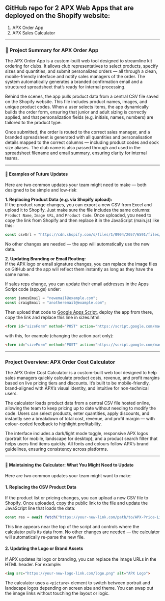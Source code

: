 ## GitHub repo for 2 APX Web Apps that are deployed on the Shopify website:  

1. APX Order App
2. APX Sales Calculator 

---

### 🧾 Project Summary for APX Order App  

The APX Order App is a custom-built web tool designed to streamline kit ordering for clubs. 
It allows club representatives to select products, specify sizes and quantities, and submit personalized orders — 
all through a clean, mobile-friendly interface and notify sales managers of the order. 
The system automatically generates a branded confirmation email and a structured spreadsheet that’s ready for internal processing.  

Behind the scenes, the app pulls product data from a central CSV file saved on the Shopify website. 
This file includes product names, images, and unique product codes. 
When a user selects items, the app dynamically builds the order form, ensuring that junior and adult sizing is correctly applied, 
and that personalization fields (e.g. initials, names, numbers) are tailored to the product type.  

Once submitted, the order is routed to the correct sales manager, 
and a branded spreadsheet is generated with all quantities and personalisation details mapped to the correct columns — including product codes and sock size aliases. 
The club name is also passed through and used in the spreadsheet filename and email summary, ensuring clarity for internal teams.  

---

#### 🔧 Examples of Future Updates  

Here are two common updates your team might need to make — both designed to be simple and low-risk:  

**1. Replacing Product Data (e.g. via Shopify upload):**   
If the product range changes, you can export a new CSV from Excel and upload it to Shopify. 
Just make sure the file includes the same columns: `Product Name`, `Image URL`, and `Product Code`. 
Once uploaded, you need to copy the link from Shopify and then replace it in the JavaScript (main.js) like this:  

```javascript
const csvUrl = "https://cdn.shopify.com/s/files/1/0904/2057/6591/files/Product_Links_-_ProductData.csv?v=1756453833";
```  

No other changes are needed — the app will automatically use the new data.  

**2. Updating Branding or Email Routing:**  
If the APX logo or email signature changes, you can replace the image files on GitHub and the app will reflect them instantly as long as they have the same name.  

If sales reps change, you can update their email addresses in the Apps Script code (app.gs) under:  

```javascript
const jamesEmail = "newemail@example.com";
const craigEmail = "anotheremail@example.com";
```  

Then upload that code to [Google Apps Script](https://script.google.com/home), 
deploy the app from there, copy the link and replace this line in sizes.html:  

```html
<form id="sizeForm" method="POST" action="https://script.google.com/macros/s/AKfycbxL5ehds4Emw4xAESZkWKszNCdFHDdnKLV-Id4POGgxMqdnlpMwufljbJXCSHprK5RNNw/exec" target="hidden_iframe" onsubmit="formSubmitted = true;">
```  

with this, for example (changing the action part only):  

```html
<form id="sizeForm" method="POST" action="https://script.google.com/macros/s/AKfycbwTkPEzQN8HoZJtwMip6n3FJbmJ_YGpz46WV4zKzG4sPzU3tCZUwnmGyUox64JsZBNhCQ/exec" target="hidden_iframe" onsubmit="formSubmitted = true;">
```  

---

### **Project Overview: APX Order Cost Calculator**

The APX Order Cost Calculator is a custom-built web tool designed to help sales managers quickly calculate product costs, 
revenue, and profit margins based on live pricing tiers and discounts. 
It’s built to be mobile-friendly, brand-aligned with APX’s visual identity, and intuitive for non-technical users.  

The calculator loads product data from a central CSV file hosted online, 
allowing the team to keep pricing up to date without needing to modify the code. 
Users can select products, enter quantities, apply discounts, and instantly see a breakdown of total cost, 
revenue, and profit margin — with colour-coded feedback to highlight profitability.  

The interface includes a dark/light mode toggle, responsive APX logos (portrait for mobile, landscape for desktop), 
and a product search filter that helps users find items quickly. 
All fonts and colours follow APX’s brand guidelines, ensuring consistency across platforms.  

---

#### 🔧 Maintaining the Calculator: What You Might Need to Update  

Here are two common updates your team might want to make:  

#### 1. **Replacing the CSV Product Data**  
If the product list or pricing changes, you can upload a new CSV file to Shopify. 
Once uploaded, copy the public link to the file and update the JavaScript line that loads the data:  

```javascript
const res = await fetch("https://your-new-link.com/path/to/APX-Price-List.csv");
```  

This line appears near the top of the script and controls where the calculator pulls its data from. 
No other changes are needed — the calculator will automatically re-parse the new file.  

#### 2. **Updating the Logo or Brand Assets**  
If APX updates its logo or branding, you can replace the image URLs in the HTML header. For example:  

```html
<img src="https://your-new-logo-link.com/logo.png" alt="APX Logo">
```  

The calculator uses a `<picture>` element to switch between portrait and landscape logos depending on screen size and theme. 
You can swap out the image links without touching the layout or logic.  
